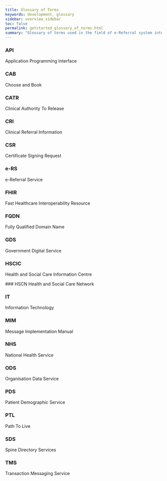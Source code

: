 ```yaml
---
title: Glossary of Terms
keywords: development, glossary
sidebar: overview_sidebar
toc: false
permalink: getstarted_glossary_of_terms.html
summary: "Glossary of terms used in the field of e-Referral system integration"
---
```


### API
Application Programming Interface

### CAB
Choose and Book

### CATR
Clinical Authority To Release

### CRI
Clinical Referral Information

### CSR
Certificate Signing Request

### e-RS
e-Referral Service

### FHIR
Fast Healthcare Interoperability Resource

### FQDN
Fully Qualified Domain Name

### GDS
Government Digital Service

### HSCIC
Health and Social Care Information Centre

### HSCN
Health and Social Care Network

### IT
Information Technology

### MIM
Message Implementation Manual

### NHS
National Health Service

### ODS
Organisation Data Service

### PDS
Patient Demographic Service

### PTL
Path To Live

### SDS
Spine Directory Services

### TMS
Transaction Messaging Service

